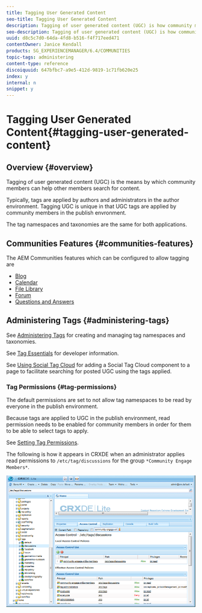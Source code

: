 ```yaml
---
title: Tagging User Generated Content
seo-title: Tagging User Generated Content
description: Tagging of user generated content (UGC) is how community members can help other members search for content
seo-description: Tagging of user generated content (UGC) is how community members can help other members search for content
uuid: d8c5c7d0-64da-4fd8-b516-f4f717eed471
contentOwner: Janice Kendall
products: SG_EXPERIENCEMANAGER/6.4/COMMUNITIES
topic-tags: administering
content-type: reference
discoiquuid: 647bfbc7-a9e5-412d-9819-1c71fb620e25
index: y
internal: n
snippet: y
---
```


# Tagging User Generated Content{#tagging-user-generated-content}

## Overview {#overview}

Tagging of user generated content (UGC) is the means by which community members can help other members search for content.

Typically, tags are applied by authors and administrators in the author environment. Tagging UGC is unique in that UGC tags are applied by community members in the publish envronment.

The tag namespaces and taxonomies are the same for both applications.

## Communities Features {#communities-features}

The AEM Communities features which can be configured to allow tagging are

* [Blog](../../communities/using/blog-feature.md)
* [Calendar](../../communities/using/calendar.md)
* [File Library](../../communities/using/file-library.md)
* [Forum](../../communities/using/forum.md#configuretheaddedforum)
* [Questions and Answers](../../communities/using/working-with-qna.md)

## Administering Tags {#administering-tags}

See [Administering Tags](../../sites/administering/using/tags.md#taggingconsole) for creating and managing tag namespaces and taxonomies.

See [Tag Essentials](../../communities/using/tag.md) for developer information.

See [Using Social Tag Cloud](../../communities/using/tagcloud.md) for adding a Social Tag Cloud component to a page to facilitate searching for posted UGC using the tags applied.

### Tag Permissions {#tag-permissions}

The default permissions are set to not allow tag namespaces to be read by everyone in the publish environment.

Because tags are applied to UGC in the publish environment, read permission needs to be enabled for community members in order for them to be able to select tags to apply.

See [Setting Tag Permissions](../../sites/administering/using/tags.md#settingtagpermissions).

The following is how it appears in CRXDE when an administrator applies read permissions to `/etc/tag/discussions` for the group `*Community Engage Members*`.

![](assets/chlimage_1-77.png)

